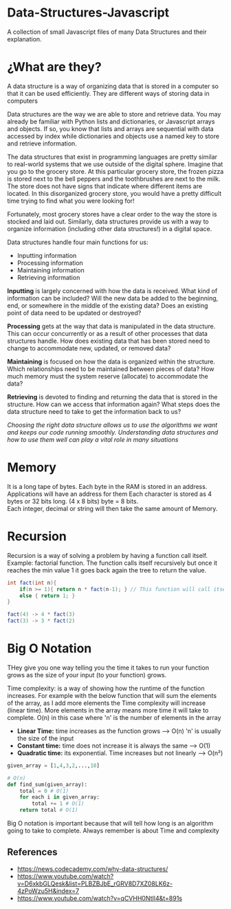# Data-Structures-Javascript
A collection of small Javascript files of many Data Structures and their explanation.

# ¿What are they?

A data structure is a way of organizing data that is stored in a computer so that it can be used efficiently. They are different ways of storing data in computers

Data structures are the way we are able to store and retrieve data. You may already be familiar with Python lists and dictionaries, or Javascript arrays and objects. If so, you know that lists and arrays are sequential with data accessed by index while dictionaries and objects use a named key to store and retrieve information.

The data structures that exist in programming languages are pretty similar to real-world systems that we use outside of the digital sphere. Imagine that you go to the grocery store. At this particular grocery store, the frozen pizza is stored next to the bell peppers and the toothbrushes are next to the milk. The store does not have signs that indicate where different items are located. In this disorganized grocery store, you would have a pretty difficult time trying to find what you were looking for!

Fortunately, most grocery stores have a clear order to the way the store is stocked and laid out. Similarly, data structures provide us with a way to organize information (including other data structures!) in a digital space.

Data structures handle four main functions for us:

*    Inputting information
*    Processing information
*    Maintaining information
*    Retrieving information

**Inputting** is largely concerned with how the data is received. What kind of information can be included? Will the new data be added to the beginning, end, or somewhere in the middle of the existing data? Does an existing point of data need to be updated or destroyed?

**Processing** gets at the way that data is manipulated in the data structure. This can occur concurrently or as a result of other processes that data structures handle. How does existing data that has been stored need to change to accommodate new, updated, or removed data?

**Maintaining** is focused on how the data is organized within the structure. Which relationships need to be maintained between pieces of data? How much memory must the system reserve (allocate) to accommodate the data?

**Retrieving** is devoted to finding and returning the data that is stored in the structure. How can we access that information again? What steps does the data structure need to take to get the information back to us?


 *Choosing the right data structure allows us to use the algorithms we want and keeps our code running smoothly. Understanding data structures and how to use them well can play a vital role in many situations*


# Memory
It is a long tape of bytes. Each byte in the RAM is stored in an address. Applications will have an address for them 
Each character is stored as 4 bytes or 32 bits long. (4 x 8 bits) byte = 8 bits.  
Each integer, decimal or string will then take the same amount of Memory.


# Recursion

Recursion is a way of solving a problem by having a function call itself. 
Example: factorial function. The function calls itself recursively but once it reaches the min value 1 it goes back again the tree to return the value.

```java
int fact(int n){
    if(n >= 1){ return n * fact(n-1); } // This function will call itself everytime 
    else { return 1; }
}

fact(4) -> 4 * fact(3)
fact(3) -> 3 * fact(2)
```



# Big O Notation

THey give you one way telling you the time it takes to run your function grows as the size of your input (to your function) grows. 

Time complexity: is a way of showing how the runtime of the function increases. For example with the below function that will sum the elements of the array, as I add more elements the Time complexity will increase (linear time). More elements in the array means more time it will take to complete. O(n) in this case where 'n' is the number of elements in the array

* **Linear Time:** time increases as the function grows --> O(n) 'n' is usually the size of the input
* **Constant time:** time does not increase it is always the same --> O(1)
* **Quadratic time:** its exponential. Time increases but not linearly --> O(n²)


```python
given_array = [1,4,3,2,...,10]

# O(n)
def find_sum(given_array):
    total = 0 # O(1)
    for each i in given_array:
        total += 1 # O(1)
    return total # O(1)
```

 Big O notation is important because that will tell how long is an algorithm going to take to complete. Always remember is about Time and complexity

## References
- https://news.codecademy.com/why-data-structures/
- https://www.youtube.com/watch?v=D6xkbGLQesk&list=PLBZBJbE_rGRV8D7XZ08LK6z-4zPoWzu5H&index=7
- https://www.youtube.com/watch?v=qCVHH0NtIl4&t=891s